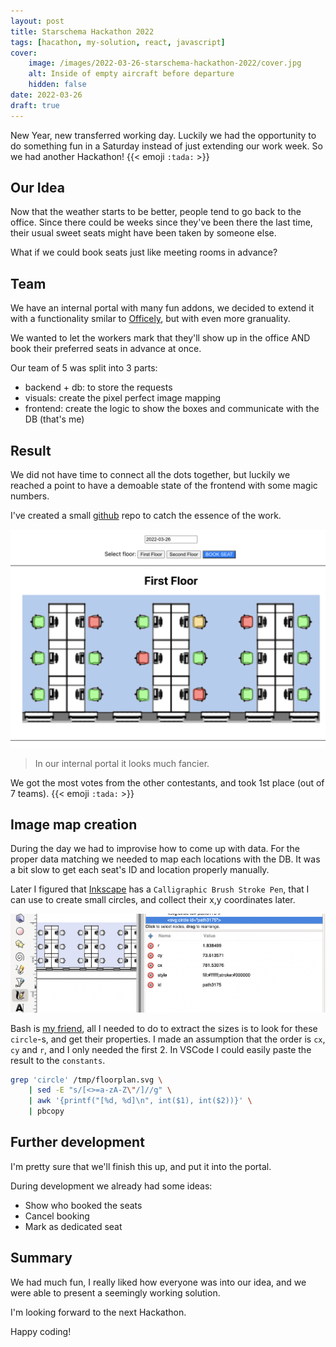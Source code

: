 ```yaml
---
layout: post
title: Starschema Hackathon 2022
tags: [hacathon, my-solution, react, javascript]
cover: 
    image: /images/2022-03-26-starschema-hackathon-2022/cover.jpg
    alt: Inside of empty aircraft before departure
    hidden: false
date: 2022-03-26
draft: true
---
```


New Year, new transferred working day. Luckily we had the opportunity to do something fun in a Saturday instead of just extending our work week. So we had another Hackathon! {{< emoji `:tada:` >}}

<!--more-->

## Our Idea

Now that the weather starts to be better, people tend to go back to the office.
Since there could be weeks since they've been there the last time, their usual sweet seats might have been taken by someone else.

What if we could book seats just like meeting rooms in advance?

## Team

We have an internal portal with many fun addons, we decided to extend it with a functionality smilar to
[Officely](https://www.getofficely.com/), but with even more granuality.

We wanted to let the workers mark that they'll show up in the office AND book their preferred seats in advance at once.

Our team of 5 was split into 3 parts:

- backend + db: to store the requests
- visuals: create the pixel perfect image mapping
- frontend: create the logic to show the boxes and communicate with the DB (that's me)

## Result

We did not have time to connect all the dots together, but luckily we reached a point to
have a demoable state of the frontend with some magic numbers.

I've created a small [github](https://github.com/budavariam/hackathon-seat-booker) repo to catch the essence of the work.

![look and feel](/images/2022-03-26-starschema-hackathon-2022/lookandfeel.png)

> In our internal portal it looks much fancier.

We got the most votes from the other contestants, and took 1st place (out of 7 teams). {{< emoji `:tada:` >}}

## Image map creation

During the day we had to improvise how to come up with data.
For the proper data matching we needed to map each locations with the DB.
It was a bit slow to get each seat's ID and location properly manually.

Later I figured that [Inkscape](https://inkscape.org/) has a `Calligraphic Brush Stroke Pen`, that I can use to create small circles, and collect their x,y coordinates later.

![image-map-creation](/images/2022-03-26-starschema-hackathon-2022/image-map-creation.png)

Bash is [my friend](/posts/2021/02/18/grep-sed-awk-filters/), all I needed to do to extract the sizes is to look for these `circle`-s, and get their properties.
I made an assumption that the order is `cx`, `cy` and `r`, and I only needed the first 2.
In VSCode I could easily paste the result to the `constants`.

```bash
grep 'circle' /tmp/floorplan.svg \
    | sed -E "s/[<>=a-zA-Z\"/]//g" \
    | awk '{printf("[%d, %d]\n", int($1), int($2))}' \
    | pbcopy
```

## Further development

I'm pretty sure that we'll finish this up, and put it into the portal.

During development we already had some ideas:

- Show who booked the seats
- Cancel booking
- Mark as dedicated seat

## Summary

We had much fun, I really liked how everyone was into our idea, and we were able to present a seemingly working solution.

I'm looking forward to the next Hackathon.

Happy coding!
